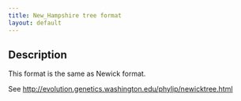 ```yaml
---
title: New_Hampshire tree format
layout: default
---
```


Description
-----------

This format is the same as Newick format.

See <http://evolution.genetics.washington.edu/phylip/newicktree.html>



